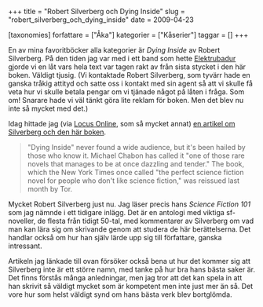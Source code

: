 +++
title = "Robert Silverberg och Dying Inside"
slug = "robert_silverberg_och_dying_inside"
date = 2009-04-23

[taxonomies]
forfattare = ["Åka"]
kategorier = ["Kåserier"]
taggar = []
+++

En av mina favoritböcker alla kategorier är <em>Dying Inside</em> av Robert Silverberg. På den tiden jag var med i ett band som hette [Elektrubadur](http://elektrubadur.se/musik) gjorde vi en låt vars hela text var tagen rakt av från sista stycket i den här boken. Väldigt tjusig. (Vi kontaktade Robert Silverberg, som tyvärr hade en ganska tråkig attityd och satte oss i kontakt med sin agent så att vi skulle få veta hur vi skulle betala pengar om vi tjänade något på låten i fråga. Som om! Snarare hade vi väl tänkt göra lite reklam för boken. Men det blev nu inte så mycket med det.)

Idag hittade jag (via [Locus Online](http://www.locusmag.com), som så mycket annat) [en artikel om Silverberg och den här boken](http://www.latimes.com/features/books/la-et-robert-silverberg21-2009apr21,0,7551767.story).

<blockquote>"Dying Inside" never found a wide audience, but it's been hailed by those who know it. Michael Chabon has called it "one of those rare novels that manages to be at once dazzling and tender." The book, which the New York Times once called "the perfect science fiction novel for people who don't like science fiction," was reissued last month by Tor.
</blockquote>

Mycket Robert Silverberg just nu. Jag läser precis hans <em>Science Fiction 101</em> som jag nämnde i ett tidigare inlägg. Det är en antologi med viktiga sf-noveller, de flesta från tidigt 50-tal, med kommentarer av Silverberg om vad man kan lära sig om skrivande genom att studera de här berättelserna. Det handlar också om hur han själv lärde upp sig till författare, ganska intressant.

Artikeln jag länkade till ovan försöker också bena ut hur det kommer sig att Silverberg inte är ett större namn, med tanke på hur bra hans bästa saker är. Det finns förstås många anledningar, men jag tror att det kan spela in att han skrivit så väldigt mycket som är kompetent men inte just mer än så. Det vore hur som helst väldigt synd om hans bästa verk blev bortglömda. 
